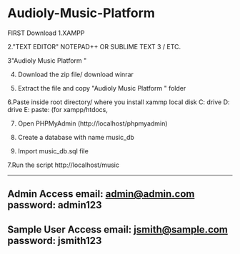 # Audioly-Music-Platform

FIRST Download
1.XAMPP

2."TEXT EDITOR" NOTEPAD++ OR SUBLIME TEXT 3 / ETC.

3"Audioly Music Platform "

4. Download the zip file/ download winrar

5. Extract the file and copy "Audioly Music Platform " folder

6.Paste inside root directory/ where you install xammp local disk C: drive D: drive E: paste: (for xampp/htdocs, 

7. Open PHPMyAdmin (http://localhost/phpmyadmin)

8. Create a database with name music_db

6. Import music_db.sql file

7.Run the script http://localhost/music

---------------------------------------------------
Admin Access
email: admin@admin.com
password: admin123
----------------------------------------------------
Sample User Access
email: jsmith@sample.com
password: jsmith123
----------------------------------------------------
